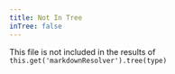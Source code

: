 ```yaml
---
title: Not In Tree
inTree: false
---
```


This file is not included in the results of `this.get('markdownResolver').tree(type)`
